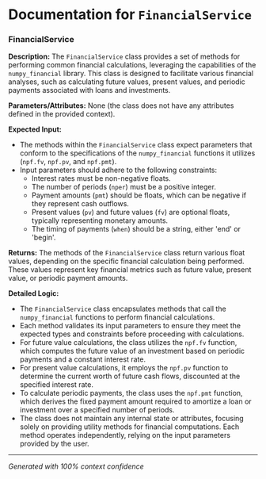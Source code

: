 # Documentation for `FinancialService`

### FinancialService

**Description:**
The `FinancialService` class provides a set of methods for performing common financial calculations, leveraging the capabilities of the `numpy_financial` library. This class is designed to facilitate various financial analyses, such as calculating future values, present values, and periodic payments associated with loans and investments.

**Parameters/Attributes:**
None (the class does not have any attributes defined in the provided context).

**Expected Input:**
- The methods within the `FinancialService` class expect parameters that conform to the specifications of the `numpy_financial` functions it utilizes (`npf.fv`, `npf.pv`, and `npf.pmt`).
- Input parameters should adhere to the following constraints:
  - Interest rates must be non-negative floats.
  - The number of periods (`nper`) must be a positive integer.
  - Payment amounts (`pmt`) should be floats, which can be negative if they represent cash outflows.
  - Present values (`pv`) and future values (`fv`) are optional floats, typically representing monetary amounts.
  - The timing of payments (`when`) should be a string, either 'end' or 'begin'.

**Returns:**
The methods of the `FinancialService` class return various float values, depending on the specific financial calculation being performed. These values represent key financial metrics such as future value, present value, or periodic payment amounts.

**Detailed Logic:**
- The `FinancialService` class encapsulates methods that call the `numpy_financial` functions to perform financial calculations.
- Each method validates its input parameters to ensure they meet the expected types and constraints before proceeding with calculations.
- For future value calculations, the class utilizes the `npf.fv` function, which computes the future value of an investment based on periodic payments and a constant interest rate.
- For present value calculations, it employs the `npf.pv` function to determine the current worth of future cash flows, discounted at the specified interest rate.
- To calculate periodic payments, the class uses the `npf.pmt` function, which derives the fixed payment amount required to amortize a loan or investment over a specified number of periods.
- The class does not maintain any internal state or attributes, focusing solely on providing utility methods for financial computations. Each method operates independently, relying on the input parameters provided by the user.

---
*Generated with 100% context confidence*
